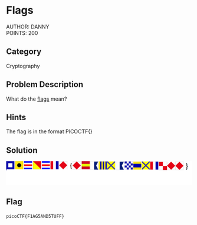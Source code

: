 <h1>Flags</h1>
AUTHOR: DANNY<br>
POINTS: 200

<h2>Category</h2>
Cryptography

<h2>Problem Description</h2>
What do the <a href="https://github.com/laiyutong/picoCTF_2019_writeup/blob/main/Cryptography/Flags/flag.png">flags</a> mean?

<h2>Hints</h2>
The flag is in the format PICOCTF{}

<h2>Solution</h2>
<img src="https://github.com/laiyutong/picoCTF_2019_writeup/blob/main/Cryptography/Flags/flag.png" alt="flags">

<h2>Flag</h2>
<code>picoCTF{F1AG5AND5TUFF}</code>
